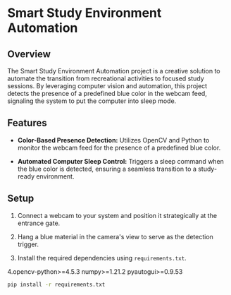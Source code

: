 # Smart Study Environment Automation


## Overview

The Smart Study Environment Automation project is a creative solution to automate the transition from recreational activities to focused study sessions. By leveraging computer vision and automation, this project detects the presence of a predefined blue color in the webcam feed, signaling the system to put the computer into sleep mode.

## Features

- **Color-Based Presence Detection:** Utilizes OpenCV and Python to monitor the webcam feed for the presence of a predefined blue color.

- **Automated Computer Sleep Control:** Triggers a sleep command when the blue color is detected, ensuring a seamless transition to a study-ready environment.

## Setup

1. Connect a webcam to your system and position it strategically at the entrance gate.

2. Hang a blue material in the camera's view to serve as the detection trigger.

3. Install the required dependencies using `requirements.txt`.
   
4.opencv-python>=4.5.3
 numpy>=1.21.2
 pyautogui>=0.9.53 

   ```bash
   pip install -r requirements.txt
